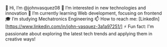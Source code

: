 👋 Hi, I’m @johnvasquez08
👀 I’m interested in new technologies and innovation
🌱 I’m currently learning Web development, focusing on frontend
🎓 I’m studying Mechatronics Engineering
📫 How to reach me: [LinkedIn][https://www.linkedin.com/in/john-vasquez-3a1a97251/]
⚡ Fun fact: I'm passionate about exploring the latest tech trends and applying them in creative ways!

